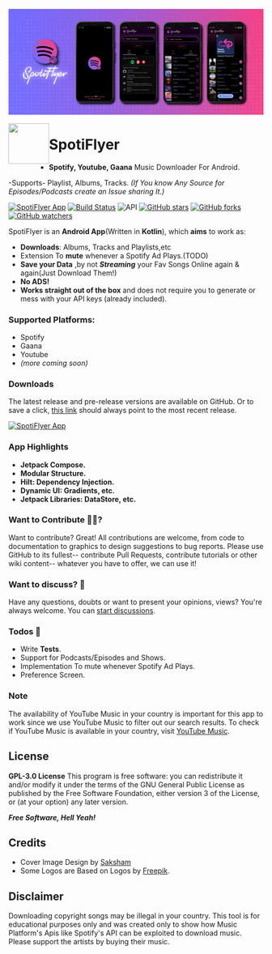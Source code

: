 ![](art/Cover.png)


<a href="https://github.com/Shabinder/SpotiFlyer"><img src="https://github.com/Shabinder/SpotiFlyer/blob/Compose/art/SpotiFlyer.svg" align="left" height="80" width="80" ></a>

# SpotiFlyer
- **Spotify, Youtube, Gaana** Music Downloader For Android.

-Supports- Playlist, Albums, Tracks. _(If You know Any Source for Episodes/Podcasts create an Issue sharing It.)_

[![SpotiFlyer App](https://img.shields.io/github/v/release/Shabinder/SpotiFlyer?color=7885FF&label=SpotiFlyer&logo=android&style=for-the-badge)](https://github.com/Shabinder/SpotiFlyer/releases/latest/)
[![Build Status](https://github.com/Shabinder/SpotiFlyer/blob/master/app/build_passing.svg)](https://github.com/Shabinder/SpotiFlyer/releases)
![API](https://img.shields.io/badge/API-22%2B-brightgreen.svg)
[![GitHub stars](https://img.shields.io/github/stars/Shabinder/SpotiFlyer?style=social)](https://github.com/Shabinder/SpotiFlyer/stargazers)
[![GitHub forks](https://img.shields.io/github/forks/Shabinder/SpotiFlyer?style=social)](https://github.com/Shabinder/SpotiFlyer/network/members)
[![GitHub watchers](https://img.shields.io/github/watchers/Shabinder/SpotiFlyer?style=social)](https://github.com/Shabinder/SpotiFlyer/watchers)

SpotiFlyer is an **Android App**(Written in **Kotlin**), which **aims** to work as:
  - **Downloads**: Albums, Tracks and Playlists,etc 
  - Extension To **mute** whenever a Spotify Ad Plays.(TODO)
  - **Save your Data** ,by not **_Streaming_** your Fav Songs Online again & again(Just Download Them!)
  - **No ADS!** 
  - **Works straight out of the box** and does not require you to generate or mess with your API keys (already included).
  
  
### Supported Platforms:
- Spotify
- Gaana
- Youtube
- _(more coming soon)_

### Downloads
The latest release and pre-release versions are available on GitHub.
Or to save a click, [this link](https://github.com/Shabinder/SpotiFlyer/releases/latest) should always point to the most recent release.

[![SpotiFlyer App](https://img.shields.io/github/v/release/Shabinder/SpotiFlyer?color=7885FF&label=SpotiFlyer&logo=android&style=for-the-badge)](https://github.com/Shabinder/SpotiFlyer/releases/latest/)

### App Highlights
 - **Jetpack Compose.**
 - **Modular Structure.**
 - **Hilt: Dependency Injection.**
 - **Dynamic UI: Gradients, etc.**
 - **Jetpack Libraries: DataStore, etc.**
 
### Want to Contribute 🙋‍♂️?
Want to contribute? Great!
All contributions are welcome, from code to documentation to graphics to design suggestions to bug reports. Please use GitHub to its fullest-- contribute Pull Requests, contribute tutorials or other wiki content-- whatever you have to offer, we can use it!

### Want to discuss? 💬
Have any questions, doubts or want to present your opinions, views? You're always welcome. You can [start discussions](https://github.com/Shabinder/SpotiFlyer/discussions).

### Todos 📄
 - Write **Tests**.
 - Support for Podcasts/Episodes and Shows.
 - Implementation To mute whenever Spotify Ad Plays.
 - Preference Screen.
 
### Note
The availability of YouTube Music in your country is important for this app to work since we use YouTube Music to filter out our search results.
To check if YouTube Music is available in your country, visit [YouTube Music](https://music.youtube.com).

License
----
**GPL-3.0 License**
This program is free software: you can redistribute it and/or modify it under the terms of the GNU General Public License as published by the Free Software Foundation, either version 3 of the License, or (at your option) any later version.

***Free Software, Hell Yeah!***


Credits
----
 - Cover Image Design by [Saksham](https://github.com/SakshamSingh-v2)
 - Some Logos are Based on Logos by [Freepik](https://www.freepik.com/).
  
  
Disclaimer
----
Downloading copyright songs may be illegal in your country. This tool is for educational purposes only and was created only to show how Music Platform's Apis like Spotify's API can be exploited to download music. Please support the artists by buying their music.
